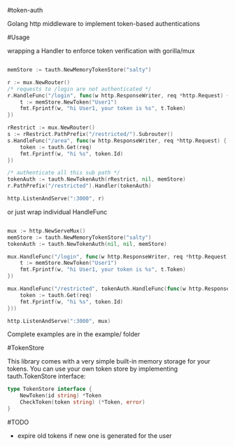 #token-auth

Golang http middleware to implement token-based authentications

#Usage

wrapping a Handler to enforce token verification with gorilla/mux
```go

memStore := tauth.NewMemoryTokenStore("salty")

r := mux.NewRouter()
/* requests to /login are not authenticated */
r.HandleFunc("/login", func(w http.ResponseWriter, req *http.Request) {
	t := memStore.NewToken("User1")
	fmt.Fprintf(w, "hi User1, your token is %s", t.Token)
})

rRestrict := mux.NewRouter()
s := rRestrict.PathPrefix("/restricted/").Subrouter()
s.HandleFunc("/area", func(w http.ResponseWriter, req *http.Request) {
	token := tauth.Get(req)
	fmt.Fprintf(w, "hi %s", token.Id)
})

/* authenticate all this sub path */
tokenAuth := tauth.NewTokenAuth(rRestrict, nil, memStore)
r.PathPrefix("/restricted").Handler(tokenAuth)

http.ListenAndServe(":3000", r)

```

or just wrap individual HandleFunc

```go

mux := http.NewServeMux()
memStore := tauth.NewMemoryTokenStore("salty")
tokenAuth := tauth.NewTokenAuth(nil, nil, memStore)

mux.HandleFunc("/login", func(w http.ResponseWriter, req *http.Request) {
	t := memStore.NewToken("User1")
	fmt.Fprintf(w, "hi User1, your token is %s", t.Token)
})

mux.HandleFunc("/restricted", tokenAuth.HandleFunc(func(w http.ResponseWriter, req *http.Request) {
	token := tauth.Get(req)
	fmt.Fprintf(w, "hi %s", token.Id)
}))

http.ListenAndServe(":3000", mux)

```

Complete examples are in the example/ folder

#TokenStore

This library comes with a very simple built-in memory storage for your tokens.
You can use your own token store by implementing tauth.TokenStore interface:

```go
type TokenStore interface {
	NewToken(id string) *Token
	CheckToken(token string) (*Token, error)
}
```

#TODO
* expire old tokens if new one is generated for the user

